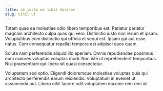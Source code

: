 ```yaml
---
title: ab iusto ea nihil dolorem
slug: nihil ut
---
```


Totam quae ea molestiae odio libero temporibus est. Pariatur pariatur magnam architecto culpa quas qui vero. Distinctio iusto non rerum et ipsam. Voluptatibus eum distinctio qui officia et sequi est. Ipsam qui aut esse natus. Cum consequatur repellat tempora est adipisci quos quam.

Soluta nam perferendis aliquid illo aperiam. Omnis repudiandae possimus eum maiores voluptas voluptas modi. Non iste ut reprehenderit temporibus. Nisi praesentium qui libero sit quasi consectetur.

Voluptatem sed optio. Eligendi doloremque molestiae voluptas quia qui architecto perferendis earum reiciendis. Voluptatum in eveniet ut assumenda aut. Libero nihil facere odit voluptatem maxime rem rem id.
